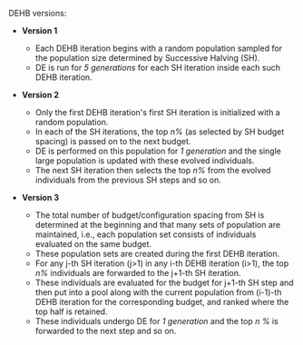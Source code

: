 DEHB versions:

- **Version 1**
    - Each DEHB iteration begins with a random population sampled for 
    the population size determined by Successive Halving (SH).
    - DE is run for _5 generations_ for each SH iteration inside each
    such DEHB iteration. 

- **Version 2**
    - Only the first DEHB iteration's first SH iteration is initialized
     with a random population.
    - In each of the SH iterations, the top _n%_ (as selected by SH 
    budget spacing) is passed on to the next budget.
    - DE is performed on this population for _1 generation_ and the
    single large population is updated with these evolved individuals.
    - The next SH iteration then selects the top _n%_ from the evolved
    individuals from the previous SH steps and so on.

- **Version 3**
    - The total number of budget/configuration spacing from SH is
    determined at the beginning and that many sets of population are
    maintained, i.e., each population set consists of individuals 
    evaluated on the same budget.
    - These population sets are created during the first DEHB iteration.
    - For any j-th SH iteration (j>1) in any i-th DEHB iteration (i>1),
    the top _n%_ individuals are forwarded to the j+1-th SH iteration.
    - These individuals are evaluated for the budget for j+1-th SH step
    and then put into a pool along with the current population from 
    (i-1)-th DEHB iteration for the corresponding budget, and ranked 
    where the top half is retained.
    - These individuals undergo DE for _1 generation_ and the top _n %_
    is forwarded to the next step and so on.  
